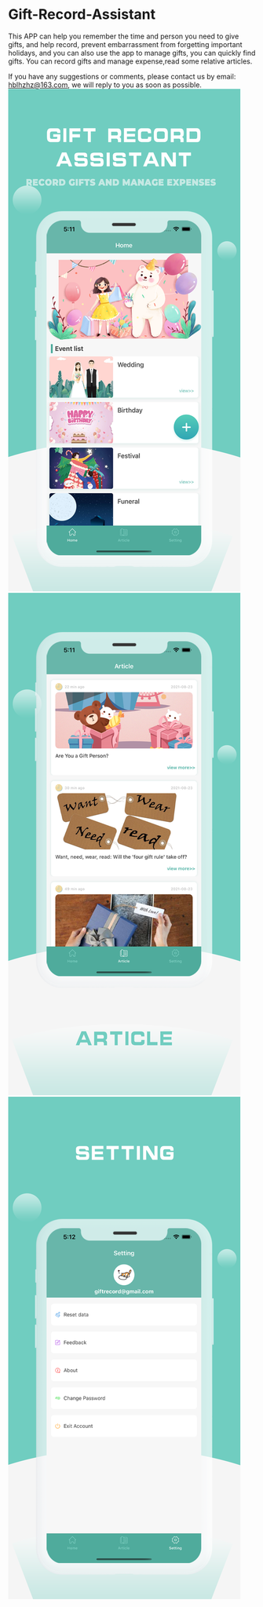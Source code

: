 # Gift-Record-Assistant

This APP can help you remember the time and person you need to give gifts, and help record, prevent embarrassment from forgetting important holidays, and you can also use the app to manage gifts, you can quickly find gifts. You can record gifts and manage expense,read some relative articles.

If you have any suggestions or comments, please contact us by email: hblhzhz@163.com, we will reply to you as soon as possible.
![Image text](https://github.com/hblhzhz/Gift-Record-Assistant/blob/main/上架/4.png)
![Image text](https://github.com/hblhzhz/Gift-Record-Assistant/blob/main/上架/5.png)
![Image text](https://github.com/hblhzhz/Gift-Record-Assistant/blob/main/上架/6.png)
